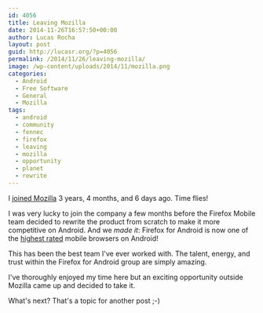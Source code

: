 ```yaml
---
id: 4056
title: Leaving Mozilla
date: 2014-11-26T16:57:50+00:00
author: Lucas Rocha
layout: post
guid: http://lucasr.org/?p=4056
permalink: /2014/11/26/leaving-mozilla/
image: /wp-content/uploads/2014/11/mozilla.png
categories:
  - Android
  - Free Software
  - General
  - Mozilla
tags:
  - android
  - community
  - fennec
  - firefox
  - leaving
  - mozilla
  - opportunity
  - planet
  - rewrite
---
```

I [joined Mozilla](http://lucasr.org/2011/06/14/joining-mozilla/) 3 years, 4
months, and 6 days ago. Time flies!

I was very lucky to join the company a few months before the Firefox Mobile
team decided to rewrite the product from scratch to make it more competitive on
Android. And we _made it_: Firefox for Android is now one of the [highest
rated](https://play.google.com/store/apps/details?id=org.mozilla.firefox)
mobile browsers on Android!

This has been the best team I've ever worked with. The talent, energy, and
trust within the Firefox for Android group are simply amazing.

I've thoroughly enjoyed my time here but an exciting opportunity outside
Mozilla came up and decided to take it.

What's next? That's a topic for another post ;-)
